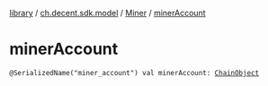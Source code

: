 [library](../../index.md) / [ch.decent.sdk.model](../index.md) / [Miner](index.md) / [minerAccount](./miner-account.md)

# minerAccount

`@SerializedName("miner_account") val minerAccount: `[`ChainObject`](../-chain-object/index.md)